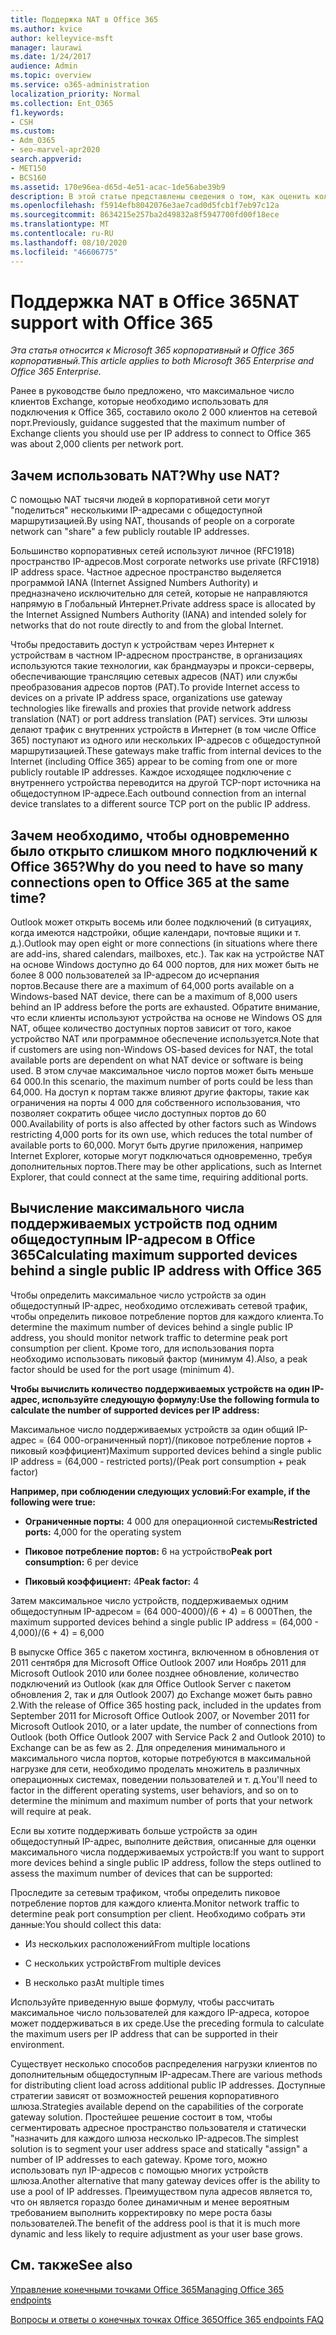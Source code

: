```yaml
---
title: Поддержка NAT в Office 365
ms.author: kvice
author: kelleyvice-msft
manager: laurawi
ms.date: 1/24/2017
audience: Admin
ms.topic: overview
ms.service: o365-administration
localization_priority: Normal
ms.collection: Ent_O365
f1.keywords:
- CSH
ms.custom:
- Adm_O365
- seo-marvel-apr2020
search.appverid:
- MET150
- BCS160
ms.assetid: 170e96ea-d65d-4e51-acac-1de56abe39b9
description: В этой статье представлены сведения о том, как оценить количество клиентов, которые можно использовать для каждого IP-адреса в Организации с помощью NAT.
ms.openlocfilehash: f5914efb8042076e3ae7cad0d5fcb1f7eb97c12a
ms.sourcegitcommit: 8634215e257ba2d49832a8f5947700fd00f18ece
ms.translationtype: MT
ms.contentlocale: ru-RU
ms.lasthandoff: 08/10/2020
ms.locfileid: "46606775"
---
```

# <a name="nat-support-with-office-365"></a><span data-ttu-id="c7060-103">Поддержка NAT в Office 365</span><span class="sxs-lookup"><span data-stu-id="c7060-103">NAT support with Office 365</span></span>

<span data-ttu-id="c7060-104">*Эта статья относится к Microsoft 365 корпоративный и Office 365 корпоративный.*</span><span class="sxs-lookup"><span data-stu-id="c7060-104">*This article applies to both Microsoft 365 Enterprise and Office 365 Enterprise.*</span></span>

<span data-ttu-id="c7060-105">Ранее в руководстве было предложено, что максимальное число клиентов Exchange, которые необходимо использовать для подключения к Office 365, составило около 2 000 клиентов на сетевой порт.</span><span class="sxs-lookup"><span data-stu-id="c7060-105">Previously, guidance suggested that the maximum number of Exchange clients you should use per IP address to connect to Office 365 was about 2,000 clients per network port.</span></span>
  
## <a name="why-use-nat"></a><span data-ttu-id="c7060-106">Зачем использовать NAT?</span><span class="sxs-lookup"><span data-stu-id="c7060-106">Why use NAT?</span></span>

<span data-ttu-id="c7060-107">С помощью NAT тысячи людей в корпоративной сети могут "поделиться" несколькими IP-адресами с общедоступной маршрутизацией.</span><span class="sxs-lookup"><span data-stu-id="c7060-107">By using NAT, thousands of people on a corporate network can "share" a few publicly routable IP addresses.</span></span>
  
<span data-ttu-id="c7060-108">Большинство корпоративных сетей используют личное (RFC1918) пространство IP-адресов.</span><span class="sxs-lookup"><span data-stu-id="c7060-108">Most corporate networks use private (RFC1918) IP address space.</span></span> <span data-ttu-id="c7060-109">Частное адресное пространство выделяется программой IANA (Internet Assigned Numbers Authority) и предназначено исключительно для сетей, которые не направляются напрямую в Глобальный Интернет.</span><span class="sxs-lookup"><span data-stu-id="c7060-109">Private address space is allocated by the Internet Assigned Numbers Authority (IANA) and intended solely for networks that do not route directly to and from the global Internet.</span></span>
  
<span data-ttu-id="c7060-110">Чтобы предоставить доступ к устройствам через Интернет к устройствам в частном IP-адресном пространстве, в организациях используются такие технологии, как брандмауэры и прокси-серверы, обеспечивающие трансляцию сетевых адресов (NAT) или службы преобразования адресов портов (PAT).</span><span class="sxs-lookup"><span data-stu-id="c7060-110">To provide Internet access to devices on a private IP address space, organizations use gateway technologies like firewalls and proxies that provide network address translation (NAT) or port address translation (PAT) services.</span></span> <span data-ttu-id="c7060-111">Эти шлюзы делают трафик с внутренних устройств в Интернет (в том числе Office 365) поступают из одного или нескольких IP-адресов с общедоступной маршрутизацией.</span><span class="sxs-lookup"><span data-stu-id="c7060-111">These gateways make traffic from internal devices to the Internet (including Office 365) appear to be coming from one or more publicly routable IP addresses.</span></span> <span data-ttu-id="c7060-112">Каждое исходящее подключение с внутреннего устройства переводится на другой TCP-порт источника на общедоступном IP-адресе.</span><span class="sxs-lookup"><span data-stu-id="c7060-112">Each outbound connection from an internal device translates to a different source TCP port on the public IP address.</span></span> 
  
## <a name="why-do-you-need-to-have-so-many-connections-open-to-office-365-at-the-same-time"></a><span data-ttu-id="c7060-113">Зачем необходимо, чтобы одновременно было открыто слишком много подключений к Office 365?</span><span class="sxs-lookup"><span data-stu-id="c7060-113">Why do you need to have so many connections open to Office 365 at the same time?</span></span>

<span data-ttu-id="c7060-114">Outlook может открыть восемь или более подключений (в ситуациях, когда имеются надстройки, общие календари, почтовые ящики и т. д.).</span><span class="sxs-lookup"><span data-stu-id="c7060-114">Outlook may open eight or more connections (in situations where there are add-ins, shared calendars, mailboxes, etc.).</span></span> <span data-ttu-id="c7060-115">Так как на устройстве NAT на основе Windows доступно до 64 000 портов, для них может быть не более 8 000 пользователей за IP-адресом до исчерпания портов.</span><span class="sxs-lookup"><span data-stu-id="c7060-115">Because there are a maximum of 64,000 ports available on a Windows-based NAT device, there can be a maximum of 8,000 users behind an IP address before the ports are exhausted.</span></span> <span data-ttu-id="c7060-116">Обратите внимание, что если клиенты используют устройства на основе не Windows OS для NAT, общее количество доступных портов зависит от того, какое устройство NAT или программное обеспечение используется.</span><span class="sxs-lookup"><span data-stu-id="c7060-116">Note that if customers are using non-Windows OS-based devices for NAT, the total available ports are dependent on what NAT device or software is being used.</span></span> <span data-ttu-id="c7060-117">В этом случае максимальное число портов может быть меньше 64 000.</span><span class="sxs-lookup"><span data-stu-id="c7060-117">In this scenario, the maximum number of ports could be less than 64,000.</span></span> <span data-ttu-id="c7060-118">На доступ к портам также влияют другие факторы, такие как ограничения на порты 4 000 для собственного использования, что позволяет сократить общее число доступных портов до 60 000.</span><span class="sxs-lookup"><span data-stu-id="c7060-118">Availability of ports is also affected by other factors such as Windows restricting 4,000 ports for its own use, which reduces the total number of available ports to 60,000.</span></span> <span data-ttu-id="c7060-119">Могут быть другие приложения, например Internet Explorer, которые могут подключаться одновременно, требуя дополнительных портов.</span><span class="sxs-lookup"><span data-stu-id="c7060-119">There may be other applications, such as Internet Explorer, that could connect at the same time, requiring additional ports.</span></span>
  
## <a name="calculating-maximum-supported-devices-behind-a-single-public-ip-address-with-office-365"></a><span data-ttu-id="c7060-120">Вычисление максимального числа поддерживаемых устройств под одним общедоступным IP-адресом в Office 365</span><span class="sxs-lookup"><span data-stu-id="c7060-120">Calculating maximum supported devices behind a single public IP address with Office 365</span></span>

<span data-ttu-id="c7060-121">Чтобы определить максимальное число устройств за один общедоступный IP-адрес, необходимо отслеживать сетевой трафик, чтобы определить пиковое потребление портов для каждого клиента.</span><span class="sxs-lookup"><span data-stu-id="c7060-121">To determine the maximum number of devices behind a single public IP address, you should monitor network traffic to determine peak port consumption per client.</span></span> <span data-ttu-id="c7060-122">Кроме того, для использования порта необходимо использовать пиковый фактор (минимум 4).</span><span class="sxs-lookup"><span data-stu-id="c7060-122">Also, a peak factor should be used for the port usage (minimum 4).</span></span> 
  
 <span data-ttu-id="c7060-123">**Чтобы вычислить количество поддерживаемых устройств на один IP-адрес, используйте следующую формулу:**</span><span class="sxs-lookup"><span data-stu-id="c7060-123">**Use the following formula to calculate the number of supported devices per IP address:**</span></span>
  
<span data-ttu-id="c7060-124">Максимальное число поддерживаемых устройств за один общий IP-адрес = (64 000-ограниченный порт)/(пиковое потребление портов + пиковый коэффициент)</span><span class="sxs-lookup"><span data-stu-id="c7060-124">Maximum supported devices behind a single public IP address = (64,000 - restricted ports)/(Peak port consumption + peak factor)</span></span>
  
 <span data-ttu-id="c7060-125">**Например, при соблюдении следующих условий:**</span><span class="sxs-lookup"><span data-stu-id="c7060-125">**For example, if the following were true:**</span></span>
  
- <span data-ttu-id="c7060-126">**Ограниченные порты:** 4 000 для операционной системы</span><span class="sxs-lookup"><span data-stu-id="c7060-126">**Restricted ports:** 4,000 for the operating system</span></span>

- <span data-ttu-id="c7060-127">**Пиковое потребление портов:** 6 на устройство</span><span class="sxs-lookup"><span data-stu-id="c7060-127">**Peak port consumption:** 6 per device</span></span>

- <span data-ttu-id="c7060-128">**Пиковый коэффициент:** 4</span><span class="sxs-lookup"><span data-stu-id="c7060-128">**Peak factor:** 4</span></span>

<span data-ttu-id="c7060-129">Затем максимальное число устройств, поддерживаемых одним общедоступным IP-адресом = (64 000-4000)/(6 + 4) = 6 000</span><span class="sxs-lookup"><span data-stu-id="c7060-129">Then, the maximum supported devices behind a single public IP address = (64,000 - 4,000)/(6 + 4) = 6,000</span></span>
  
<span data-ttu-id="c7060-130">В выпуске Office 365 с пакетом хостинга, включенном в обновления от 2011 сентября для Microsoft Office Outlook 2007 или Ноябрь 2011 для Microsoft Outlook 2010 или более позднее обновление, количество подключений из Outlook (как для Office Outlook Server с пакетом обновления 2, так и для Outlook 2007) до Exchange может быть равно 2.</span><span class="sxs-lookup"><span data-stu-id="c7060-130">With the release of Office 365 hosting pack, included in the updates from September 2011 for Microsoft Office Outlook 2007, or November 2011 for Microsoft Outlook 2010, or a later update, the number of connections from Outlook (both Office Outlook 2007 with Service Pack 2 and Outlook 2010) to Exchange can be as few as 2.</span></span> <span data-ttu-id="c7060-131">Для определения минимального и максимального числа портов, которые потребуются в максимальной нагрузке для сети, необходимо проделать множитель в различных операционных системах, поведении пользователей и т. д.</span><span class="sxs-lookup"><span data-stu-id="c7060-131">You'll need to factor in the different operating systems, user behaviors, and so on to determine the minimum and maximum number of ports that your network will require at peak.</span></span>
  
<span data-ttu-id="c7060-132">Если вы хотите поддерживать больше устройств за один общедоступный IP-адрес, выполните действия, описанные для оценки максимального числа поддерживаемых устройств:</span><span class="sxs-lookup"><span data-stu-id="c7060-132">If you want to support more devices behind a single public IP address, follow the steps outlined to assess the maximum number of devices that can be supported:</span></span>
  
<span data-ttu-id="c7060-133">Проследите за сетевым трафиком, чтобы определить пиковое потребление портов для каждого клиента.</span><span class="sxs-lookup"><span data-stu-id="c7060-133">Monitor network traffic to determine peak port consumption per client.</span></span> <span data-ttu-id="c7060-134">Необходимо собрать эти данные:</span><span class="sxs-lookup"><span data-stu-id="c7060-134">You should collect this data:</span></span>
  
- <span data-ttu-id="c7060-135">Из нескольких расположений</span><span class="sxs-lookup"><span data-stu-id="c7060-135">From multiple locations</span></span>
    
- <span data-ttu-id="c7060-136">С нескольких устройств</span><span class="sxs-lookup"><span data-stu-id="c7060-136">From multiple devices</span></span>
    
- <span data-ttu-id="c7060-137">В несколько раз</span><span class="sxs-lookup"><span data-stu-id="c7060-137">At multiple times</span></span>
    
<span data-ttu-id="c7060-138">Используйте приведенную выше формулу, чтобы рассчитать максимальное число пользователей для каждого IP-адреса, которое может поддерживаться в их среде.</span><span class="sxs-lookup"><span data-stu-id="c7060-138">Use the preceding formula to calculate the maximum users per IP address that can be supported in their environment.</span></span>
  
<span data-ttu-id="c7060-139">Существует несколько способов распределения нагрузки клиентов по дополнительным общедоступным IP-адресам.</span><span class="sxs-lookup"><span data-stu-id="c7060-139">There are various methods for distributing client load across additional public IP addresses.</span></span> <span data-ttu-id="c7060-140">Доступные стратегии зависят от возможностей решения корпоративного шлюза.</span><span class="sxs-lookup"><span data-stu-id="c7060-140">Strategies available depend on the capabilities of the corporate gateway solution.</span></span> <span data-ttu-id="c7060-141">Простейшее решение состоит в том, чтобы сегментировать адресное пространство пользователя и статически "назначить для каждого шлюза несколько IP-адресов.</span><span class="sxs-lookup"><span data-stu-id="c7060-141">The simplest solution is to segment your user address space and statically "assign" a number of IP addresses to each gateway.</span></span> <span data-ttu-id="c7060-142">Кроме того, можно использовать пул IP-адресов с помощью многих устройств шлюза.</span><span class="sxs-lookup"><span data-stu-id="c7060-142">Another alternative that many gateway devices offer is the ability to use a pool of IP addresses.</span></span> <span data-ttu-id="c7060-143">Преимуществом пула адресов является то, что он является гораздо более динамичным и менее вероятным требованием выполнить корректировку по мере роста базы пользователей.</span><span class="sxs-lookup"><span data-stu-id="c7060-143">The benefit of the address pool is that it is much more dynamic and less likely to require adjustment as your user base grows.</span></span>
  
## <a name="see-also"></a><span data-ttu-id="c7060-144">См. также</span><span class="sxs-lookup"><span data-stu-id="c7060-144">See also</span></span>

[<span data-ttu-id="c7060-145">Управление конечными точками Office 365</span><span class="sxs-lookup"><span data-stu-id="c7060-145">Managing Office 365 endpoints</span></span>](https://support.office.com/article/99cab9d4-ef59-4207-9f2b-3728eb46bf9a)
  
[<span data-ttu-id="c7060-146">Вопросы и ответы о конечных точках Office 365</span><span class="sxs-lookup"><span data-stu-id="c7060-146">Office 365 endpoints FAQ</span></span>](https://support.office.com/article/d4088321-1c89-4b96-9c99-54c75cae2e6d)
